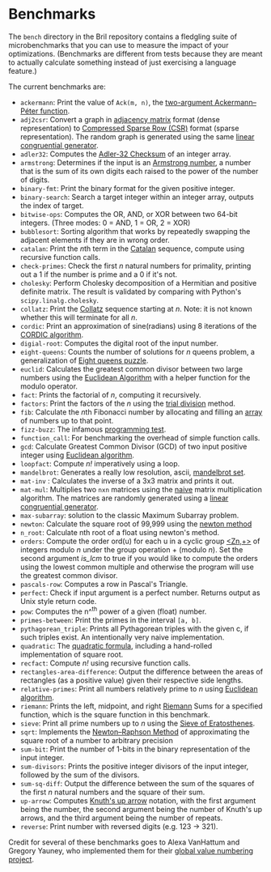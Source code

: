 # Benchmarks

The `bench` directory in the Bril repository contains a fledgling suite of microbenchmarks that you can use to measure the impact of your optimizations.
(Benchmarks are different from tests because they are meant to actually calculate something instead of just exercising a language feature.)

The current benchmarks are:

- `ackermann`: Print the value of `Ack(m, n)`, the [two-argument Ackermann–Péter function][ackermann].
- `adj2csr`: Convert a graph in [adjacency matrix][adj] format (dense representation) to [Compressed Sparse Row (CSR)][csr] format (sparse representation). The random graph is generated using the same [linear congruential generator][rng].
- `adler32`: Computes the [Adler-32 Checksum][adler32] of an integer array.
- `armstrong`: Determines if the input is an [Armstrong number][armstrong], a number that is the sum of its own digits each raised to the power of the number of digits.
- `binary-fmt`: Print the binary format for the given positive integer.
- `binary-search`: Search a target integer within an integer array, outputs the index of target.
- `bitwise-ops`: Computes the OR, AND, or XOR between two 64-bit integers. (Three modes: 0 = AND, 1 = OR, 2 = XOR)
- `bubblesort`: Sorting algorithm that works by repeatedly swapping the adjacent elements if they are in wrong order.
- `catalan`: Print the *n*th term in the [Catalan][catalan] sequence, compute using recursive function calls.
- `check-primes`: Check the first _n_ natural numbers for primality, printing out a 1 if the number is prime and a 0 if it's not.
- `cholesky`: Perform Cholesky decomposition of a Hermitian and positive definite matrix. The result is validated by comparing with Python's `scipy.linalg.cholesky`.
- `collatz`: Print the [Collatz][collatz] sequence starting at _n_. Note: it is not known whether this will terminate for all _n_.
- `cordic`: Print an approximation of sine(radians) using 8 iterations of the [CORDIC algorithm](https://en.wikipedia.org/wiki/CORDIC).
- `digial-root`: Computes the digital root of the input number.
- `eight-queens`: Counts the number of solutions for _n_ queens problem, a generalization of [Eight queens puzzle][eight_queens].
- `euclid`: Calculates the greatest common divisor between two large numbers using the [Euclidean Algorithm][euclid] with a helper function for the modulo operator.
- `fact`: Prints the factorial of _n_, computing it recursively.
- `factors`: Print the factors of the _n_ using the [trial division][trialdivision] method.
- `fib`: Calculate the *n*th Fibonacci number by allocating and filling an [array](../lang/memory.md) of numbers up to that point.
- `fizz-buzz`: The infamous [programming test][fizzbuzz].
- `function_call`: For benchmarking the overhead of simple function calls.
- `gcd`: Calculate Greatest Common Divisor (GCD) of two input positive integer using [Euclidean algorithm][euclidean_into].
- `loopfact`: Compute _n!_ imperatively using a loop.
- `mandelbrot`: Generates a really low resolution, ascii, [mandelbrot set][mandelbrot].
- `mat-inv` : Calculates the inverse of a 3x3 matrix and prints it out.
- `mat-mul`: Multiplies two `nxn` matrices using the [naive][matmul] matrix multiplication algorithm. The matrices are randomly generated using a [linear congruential generator][rng].
- `max-subarray`: solution to the classic Maximum Subarray problem.
- `newton`: Calculate the square root of 99,999 using the [newton method][newton]
- `n_root`: Calculate nth root of a float using newton's method.
- `orders`: Compute the order ord(u) for each u in a cyclic group [<Zn,+>][cgroup] of integers modulo _n_ under the group operation + (modulo _n_). Set the second argument _is_lcm_ to true if you would like to compute the orders using the lowest common multiple and otherwise the program will use the greatest common divisor.
- `pascals-row`: Computes a row in Pascal's Triangle.
- `perfect`: Check if input argument is a perfect number. Returns output as Unix style return code.
- `pow`: Computes the n^<sup>th</sup> power of a given (float) number.
- `primes-between`: Print the primes in the interval `[a, b]`.
- `pythagorean_triple`: Prints all Pythagorean triples with the given c, if such triples exist. An intentionally very naive implementation.
- `quadratic`: The [quadratic formula][qf], including a hand-rolled implementation of square root.
- `recfact`: Compute _n!_ using recursive function calls.
- `rectangles-area-difference`: Output the difference between the areas of rectangles (as a positive value) given their respective side lengths.
- `relative-primes`: Print all numbers relatively prime to _n_ using [Euclidean algorithm][euclidean_into].
- `riemann`: Prints the left, midpoint, and right [Riemann][riemann] Sums for a specified function, which is the square function in this benchmark.
- `sieve`: Print all prime numbers up to _n_ using the [Sieve of Eratosthenes][sievee].
- `sqrt`: Implements the [Newton–Raphson Method][newton] of approximating the square root of a number to arbitrary precision
- `sum-bit`: Print the number of 1-bits in the binary representation of the input integer.
- `sum-divisors`: Prints the positive integer divisors of the input integer, followed by the sum of the divisors.
- `sum-sq-diff`: Output the difference between the sum of the squares of the first _n_ natural numbers and the square of their sum.
- `up-arrow`: Computes [Knuth's up arrow][uparrow] notation, with the first argument being the number, the second argument being the number of Knuth's up arrows, and the third argument being the number of repeats.
- `reverse`: Print number with reversed digits (e.g. 123 -> 321).

Credit for several of these benchmarks goes to Alexa VanHattum and Gregory Yauney, who implemented them for their [global value numbering project][gvnblog].

[cgroup]: https://en.wikipedia.org/wiki/Cyclic_group#Cyclically_ordered_groups
[fizzbuzz]: https://wiki.c2.com/?FizzBuzzTest
[qf]: https://en.wikipedia.org/wiki/Quadratic_formula
[gvnblog]: https://www.cs.cornell.edu/courses/cs6120/2019fa/blog/global-value-numbering/
[sievee]: https://en.wikipedia.org/wiki/Sieve_of_Eratosthenes
[collatz]: https://en.wikipedia.org/wiki/Collatz_conjecture
[catalan]: https://en.wikipedia.org/wiki/Catalan_number
[ackermann]: https://en.wikipedia.org/wiki/Ackermann_function
[newton]: https://en.wikipedia.org/wiki/Newton%27s_method
[matmul]: https://en.wikipedia.org/wiki/Matrix_multiplication_algorithm#Iterative_algorithm
[rng]: https://en.wikipedia.org/wiki/Linear_congruential_generator
[euclidean_into]: https://en.wikipedia.org/wiki/Euclidean_algorithm
[euclid]: https://en.wikipedia.org/wiki/Euclidean_algorithm#Euclidean_division
[eight_queens]: https://en.wikipedia.org/wiki/Eight_queens_puzzle
[newton]: https://en.wikipedia.org/wiki/Newton%27s_method
[trialdivision]: https://en.wikipedia.org/wiki/Trial_division
[adj]: https://en.wikipedia.org/wiki/Adjacency_matrix
[csr]: https://en.wikipedia.org/wiki/Sparse_matrix
[armstrong]: https://en.wikipedia.org/wiki/Narcissistic_number
[adler32]: https://en.wikipedia.org/wiki/Adler-32
[uparrow]: https://en.wikipedia.org/wiki/Knuth%27s_up-arrow_notation
[riemann]: https://en.wikipedia.org/wiki/Riemann_sum
[mandelbrot]: https://en.wikipedia.org/wiki/Mandelbrot_set
